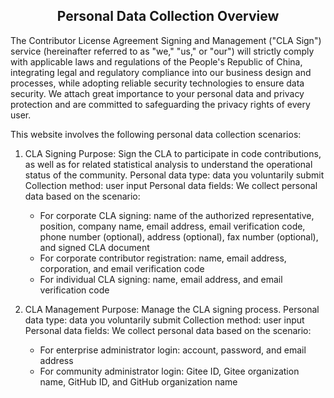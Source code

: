 ## <center>Personal Data Collection Overview</center>

The Contributor License Agreement Signing and Management ("CLA Sign") service (hereinafter referred to as "we," "us," or "our") will strictly comply with applicable laws and regulations of the People's Republic of China, integrating legal and regulatory compliance into our business design and processes, while adopting reliable security technologies to ensure data security. We attach great importance to your personal data and privacy protection and are committed to safeguarding the privacy rights of every user.

This website involves the following personal data collection scenarios:

1. CLA Signing
Purpose: Sign the CLA to participate in code contributions, as well as for related statistical analysis to understand the operational status of the community.
Personal data type: data you voluntarily submit
Collection method: user input
Personal data fields: We collect personal data based on the scenario:
    - For corporate CLA signing: name of the authorized representative, position, company name, email address, email verification code, phone number (optional), address (optional), fax number (optional), and signed CLA document
    - For corporate contributor registration: name, email address, corporation, and email verification code
    - For individual CLA signing: name, email address, and email verification code

2. CLA Management
Purpose: Manage the CLA signing process.
Personal data type: data you voluntarily submit
Collection method: user input
Personal data fields: We collect personal data based on the scenario:
    - For enterprise administrator login: account, password, and email address
    - For community administrator login: Gitee ID, Gitee organization name, GitHub ID, and GitHub organization name